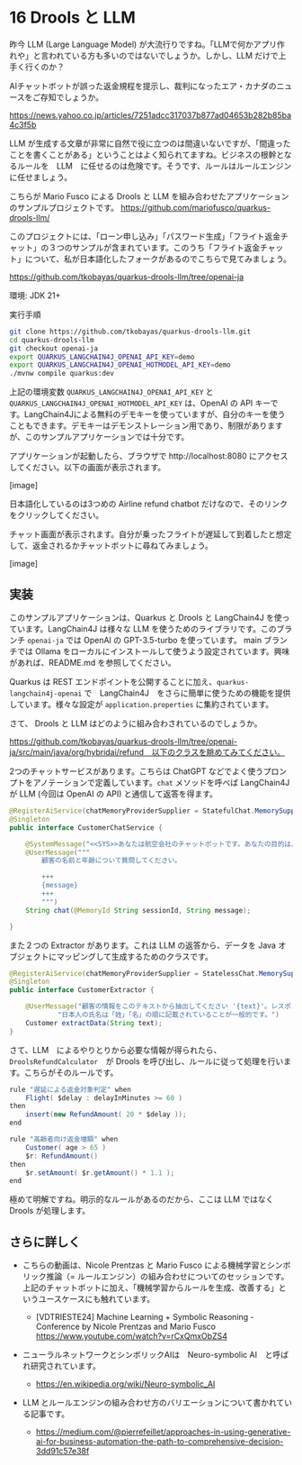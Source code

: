 # 16 Drools と LLM
昨今 LLM (Large Language Model) が大流行りですね。「LLMで何かアプリ作れや」と言われている方も多いのではないでしょうか。しかし、LLM だけで上手く行くのか？

AIチャットボットが誤った返金規程を提示し、裁判になったエア・カナダのニュースをご存知でしょうか。

https://news.yahoo.co.jp/articles/7251adcc317037b877ad04653b282b85ba4c3f5b

LLM が生成する文章が非常に自然で役に立つのは間違いないですが、「間違ったことを書くことがある」ということはよく知られてますね。ビジネスの根幹となるルールを　LLM　に任せるのは危険です。そうです、ルールはルールエンジンに任せましょう。

こちらが Mario Fusco による Drools と LLM を組み合わせたアプリケーションのサンプルプロジェクトです。
https://github.com/mariofusco/quarkus-drools-llm/

このプロジェクトには、「ローン申し込み」「パスワード生成」「フライト返金チャット」の３つのサンプルが含まれています。このうち「フライト返金チャット」について、私が日本語化したフォークがあるのでこちらで見てみましょう。

https://github.com/tkobayas/quarkus-drools-llm/tree/openai-ja

環境: JDK 21+

実行手順
```sh
git clone https://github.com/tkobayas/quarkus-drools-llm.git
cd quarkus-drools-llm
git checkout openai-ja
export QUARKUS_LANGCHAIN4J_OPENAI_API_KEY=demo
export QUARKUS_LANGCHAIN4J_OPENAI_HOTMODEL_API_KEY=demo
./mvnw compile quarkus:dev
```

上記の環境変数 `QUARKUS_LANGCHAIN4J_OPENAI_API_KEY` と `QUARKUS_LANGCHAIN4J_OPENAI_HOTMODEL_API_KEY` は、OpenAI の API キーです。LangChain4Jによる無料のデモキーを使っていますが、自分のキーを使うこともできます。デモキーはデモンストレーション用であり、制限がありますが、このサンプルアプリケーションでは十分です。

アプリケーションが起動したら、ブラウザで http://localhost:8080 にアクセスしてください。以下の画面が表示されます。

[image]

日本語化しているのは3つめの Airline refund chatbot だけなので、そのリンクをクリックしてください。

チャット画面が表示されます。自分が乗ったフライトが遅延して到着したと想定して、返金されるかチャットボットに尋ねてみましょう。

[image]

## 実装

このサンプルアプリケーションは、Quarkus と Drools と LangChain4J を使っています。LangChain4J は様々な LLM を使うためのライブラリです。このブランチ `openai-ja` では OpenAI の GPT-3.5-turbo を使っています。 main ブランチでは Ollama をローカルにインストールして使うよう設定されています。興味があれば、README.md を参照してください。

Quarkus は REST エンドポイントを公開することに加え、`quarkus-langchain4j-openai` で　LangChain4J　をさらに簡単に使うための機能を提供しています。様々な設定が `application.properties` に集約されています。

さて、 Drools と LLM はどのように組み合わされているのでしょうか。

https://github.com/tkobayas/quarkus-drools-llm/tree/openai-ja/src/main/java/org/hybridai/refund　以下のクラスを眺めてみてください。

2つのチャットサービスがあります。こちらは ChatGPT などでよく使うプロンプトをアノテーションで定義しています。`chat` メソッドを呼べば LangChain4J が LLM (今回は OpenAI の API) と通信して返答を得ます。

```java
@RegisterAiService(chatMemoryProviderSupplier = StatefulChat.MemorySupplier.class)
@Singleton
public interface CustomerChatService {

    @SystemMessage("<<SYS>>あなたは航空会社のチャットボットです。あなたの目的は、質問をして顧客の情報を収集することです</SYS>>")
    @UserMessage("""
        顧客の名前と年齢について質問してください。

        +++
        {message}
        +++
        """)
    String chat(@MemoryId String sessionId, String message);

}
```

また２つの Extractor があります。これは LLM の返答から、データを Java オブジェクトにマッピングして生成するためのクラスです。

```java
@RegisterAiService(chatMemoryProviderSupplier = StatelessChat.MemorySupplier.class)
@Singleton
public interface CustomerExtractor {

    @UserMessage("顧客の情報をこのテキストから抽出してください '{text}'。レスポンスは JSON フォーマットの顧客のデータのみです。他の文は含めないでください。" +
            "日本人の氏名は「姓」「名」の順に記載されていることが一般的です。")
    Customer extractData(String text);
}
```

さて、LLM　によるやりとりから必要な情報が得られたら、`DroolsRefundCalculator`　が Drools を呼び出し、ルールに従って処理を行います。こちらがそのルールです。

```java
rule "遅延による返金対象判定" when
	Flight( $delay : delayInMinutes >= 60 )
then
	insert(new RefundAmount( 20 * $delay ));
end

rule "高齢者向け返金増額" when
	Customer( age > 65 )
	$r: RefundAmount()
then
	$r.setAmount( $r.getAmount() * 1.1 );
end
```

極めて明解ですね。明示的なルールがあるのだから、ここは LLM ではなく Drools が処理します。

## さらに詳しく
- こちらの動画は、Nicole Prentzas と Mario Fusco による機械学習とシンボリック推論（= ルールエンジン）の組み合わせについてのセッションです。上記のチャットボットに加え、「機械学習からルールを生成、改善する」というユースケースにも触れています。
  - [VDTRIESTE24] Machine Learning + Symbolic Reasoning - Conference by Nicole Prentzas and Mario Fusco
https://www.youtube.com/watch?v=rCxQmxObZS4

- ニューラルネットワークとシンボリックAIは　Neuro-symbolic AI　と呼ばれ研究されています。
  - https://en.wikipedia.org/wiki/Neuro-symbolic_AI

- LLM とルールエンジンの組み合わせ方のバリエーションについて書かれている記事です。
  - https://medium.com/@pierrefeillet/approaches-in-using-generative-ai-for-business-automation-the-path-to-comprehensive-decision-3dd91c57e38f